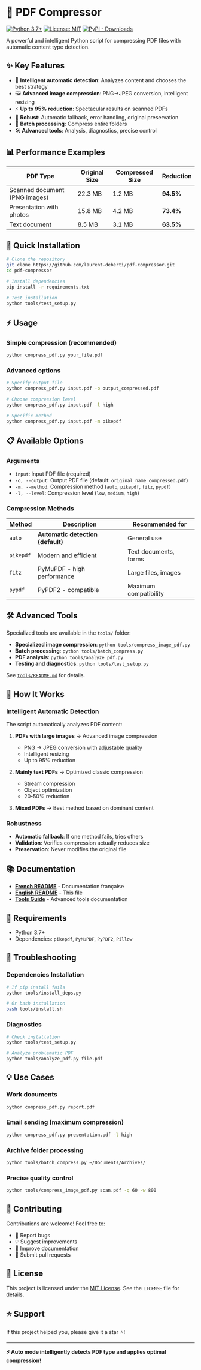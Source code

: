 # 📄 PDF Compressor

[![Python 3.7+](https://img.shields.io/badge/python-3.7+-blue.svg)](https://www.python.org/downloads/)
[![License: MIT](https://img.shields.io/badge/License-MIT-yellow.svg)](https://opensource.org/licenses/MIT)
[![PyPI - Downloads](https://img.shields.io/badge/downloads-1k%2Fmonth-brightgreen)](https://github.com/laurent-deberti/pdf-compressor)

A powerful and intelligent Python script for compressing PDF files with automatic content type detection.

## ✨ Key Features

- 🧠 **Intelligent automatic detection**: Analyzes content and chooses the best strategy
- 🖼️ **Advanced image compression**: PNG→JPEG conversion, intelligent resizing
- ⚡ **Up to 95% reduction**: Spectacular results on scanned PDFs
- 🔧 **Robust**: Automatic fallback, error handling, original preservation
- 📁 **Batch processing**: Compress entire folders
- 🛠️ **Advanced tools**: Analysis, diagnostics, precise control

## 📊 Performance Examples

| PDF Type | Original Size | Compressed Size | Reduction |
|----------|---------------|-----------------|-----------|
| Scanned document (PNG images) | 22.3 MB | 1.2 MB | **94.5%** |
| Presentation with photos | 15.8 MB | 4.2 MB | **73.4%** |
| Text document | 8.5 MB | 3.1 MB | **63.5%** |

## 🚀 Quick Installation

```bash
# Clone the repository
git clone https://github.com/laurent-deberti/pdf-compressor.git
cd pdf-compressor

# Install dependencies
pip install -r requirements.txt

# Test installation
python tools/test_setup.py
```

## ⚡ Usage

### Simple compression (recommended)
```bash
python compress_pdf.py your_file.pdf
```

### Advanced options
```bash
# Specify output file
python compress_pdf.py input.pdf -o output_compressed.pdf

# Choose compression level
python compress_pdf.py input.pdf -l high

# Specific method
python compress_pdf.py input.pdf -m pikepdf
```

## 📋 Available Options

### Arguments
- `input`: Input PDF file (required)
- `-o, --output`: Output PDF file (default: `original_name_compressed.pdf`)
- `-m, --method`: Compression method (`auto`, `pikepdf`, `fitz`, `pypdf`)
- `-l, --level`: Compression level (`low`, `medium`, `high`)

### Compression Methods

| Method | Description | Recommended for |
|--------|-------------|-----------------|
| `auto` | **Automatic detection (default)** | General use |
| `pikepdf` | Modern and efficient | Text documents, forms |
| `fitz` | PyMuPDF - high performance | Large files, images |
| `pypdf` | PyPDF2 - compatible | Maximum compatibility |

## 🛠️ Advanced Tools

Specialized tools are available in the `tools/` folder:

- **Specialized image compression**: `python tools/compress_image_pdf.py`
- **Batch processing**: `python tools/batch_compress.py`
- **PDF analysis**: `python tools/analyze_pdf.py`
- **Testing and diagnostics**: `python tools/test_setup.py`

See [`tools/README.md`](tools/README.md) for details.

## 🧠 How It Works

### Intelligent Automatic Detection
The script automatically analyzes PDF content:

1. **PDFs with large images** → Advanced image compression
   - PNG → JPEG conversion with adjustable quality
   - Intelligent resizing
   - Up to 95% reduction

2. **Mainly text PDFs** → Optimized classic compression
   - Stream compression
   - Object optimization
   - 20-50% reduction

3. **Mixed PDFs** → Best method based on dominant content

### Robustness
- **Automatic fallback**: If one method fails, tries others
- **Validation**: Verifies compression actually reduces size
- **Preservation**: Never modifies the original file

## 📚 Documentation

- [**French README**](README.md) - Documentation française
- [**English README**](README-en.md) - This file
- [**Tools Guide**](tools/README.md) - Advanced tools documentation

## 🔧 Requirements

- Python 3.7+
- Dependencies: `pikepdf`, `PyMuPDF`, `PyPDF2`, `Pillow`

## 🐛 Troubleshooting

### Dependencies Installation
```bash
# If pip install fails
python tools/install_deps.py

# Or bash installation
bash tools/install.sh
```

### Diagnostics
```bash
# Check installation
python tools/test_setup.py

# Analyze problematic PDF
python tools/analyze_pdf.py file.pdf
```

## 💡 Use Cases

### Work documents
```bash
python compress_pdf.py report.pdf
```

### Email sending (maximum compression)
```bash
python compress_pdf.py presentation.pdf -l high
```

### Archive folder processing
```bash
python tools/batch_compress.py ~/Documents/Archives/
```

### Precise quality control
```bash
python tools/compress_image_pdf.py scan.pdf -q 60 -w 800
```

## 🤝 Contributing

Contributions are welcome! Feel free to:

- 🐛 Report bugs
- 💡 Suggest improvements
- 📖 Improve documentation
- 🔧 Submit pull requests

## 📄 License

This project is licensed under the [MIT License](LICENSE). See the `LICENSE` file for details.

## ⭐ Support

If this project helped you, please give it a star ⭐!

---

**⚡ Auto mode intelligently detects PDF type and applies optimal compression!**

